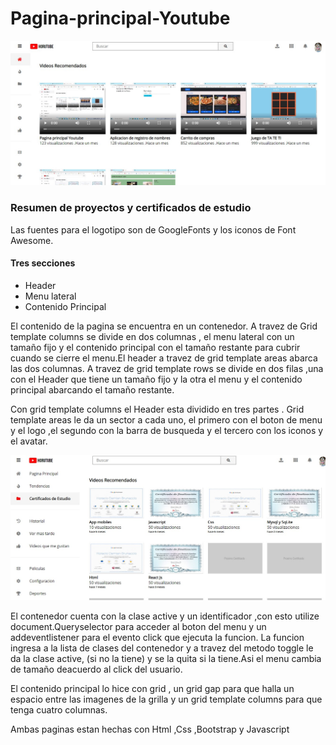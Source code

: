 # Pagina-principal-Youtube


![](img/Screenshot_1.jpg)
<h3>Resumen de proyectos y certificados de estudio</h3>
<p>Las fuentes para el logotipo son de GoogleFonts y los iconos de Font Awesome.</p>
<h4>Tres secciones</h4>
<ul><li>Header</li>
  <li>Menu lateral</li>
  <li>Contenido Principal</li>
  </ul>
  <p>El contenido de la pagina se encuentra en un contenedor. A travez de Grid template columns se divide en dos columnas , el menu lateral con un tamaño fijo y el contenido principal con el tamaño restante para cubrir cuando se cierre el menu.El header a travez de grid template areas abarca las dos columnas. A  travez de grid template rows se divide en dos filas ,una con el Header que  tiene un tamaño fijo y la otra el menu y el contenido principal abarcando el tamaño restante.</p>
  <p>Con grid template columns el Header esta dividido en tres partes . Grid template areas le da un sector a cada uno, el primero con el boton de menu y el logo ,el segundo con la barra de busqueda y el tercero con los iconos y el avatar.</p>
 
 ![](img/Screenshot_3.jpg)
<p>El contenedor cuenta con la clase active y un identificador ,con esto utilize document.Queryselector para acceder al boton del menu y un addeventlistener para el evento click que  ejecuta la funcion. La funcion ingresa a la lista de clases del contenedor y a travez del metodo toggle le da la clase active, (si no la tiene) y se la quita si la tiene.Asi el menu cambia de tamaño deacuerdo al click del usuario.</p>
<p>El contenido principal lo hice con grid , un grid gap para que halla un espacio entre las imagenes de la grilla y un grid template columns para que tenga cuatro columnas.</p>
<footer>Ambas paginas estan hechas con Html ,Css ,Bootstrap y Javascript</footer>
